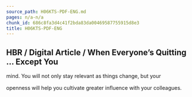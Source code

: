 ```yaml
---
source_path: H06KTS-PDF-ENG.md
pages: n/a-n/a
chunk_id: 686c8fa3d4c41f2bda83da00469587755915d8e3
title: H06KTS-PDF-ENG
---
```

## HBR / Digital Article / When Everyone’s Quitting … Except You

mind. You will not only stay relevant as things change, but your

openness will help you cultivate greater inﬂuence with your colleagues.
